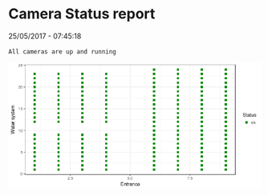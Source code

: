 Camera Status report
================
25/05/2017 - 07:45:18

    All cameras are up and running

![](camreport_files/figure-markdown_github/unnamed-chunk-2-1.png)
